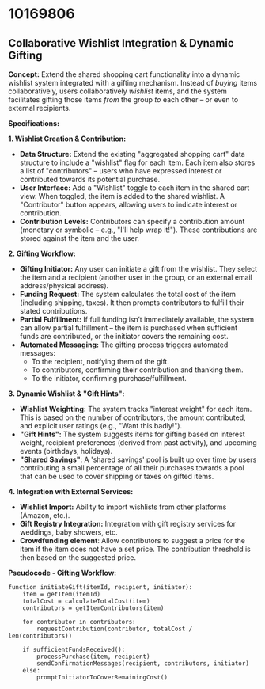 # 10169806

## Collaborative Wishlist Integration & Dynamic Gifting

**Concept:** Extend the shared shopping cart functionality into a dynamic wishlist system integrated with a gifting mechanism.  Instead of *buying* items collaboratively, users collaboratively *wishlist* items, and the system facilitates gifting those items *from* the group *to* each other – or even to external recipients.

**Specifications:**

**1. Wishlist Creation & Contribution:**

*   **Data Structure:**  Extend the existing "aggregated shopping cart" data structure to include a "wishlist" flag for each item.  Each item also stores a list of "contributors" – users who have expressed interest or contributed towards its potential purchase.
*   **User Interface:**  Add a "Wishlist" toggle to each item in the shared cart view. When toggled, the item is added to the shared wishlist.  A "Contributor" button appears, allowing users to indicate interest or contribution.
*   **Contribution Levels:** Contributors can specify a contribution amount (monetary or symbolic – e.g., "I'll help wrap it!").  These contributions are stored against the item and the user.

**2. Gifting Workflow:**

*   **Gifting Initiator:** Any user can initiate a gift from the wishlist. They select the item and a recipient (another user in the group, or an external email address/physical address).
*   **Funding Request:** The system calculates the total cost of the item (including shipping, taxes). It then prompts contributors to fulfill their stated contributions.
*   **Partial Fulfillment:** If full funding isn’t immediately available, the system can allow partial fulfillment – the item is purchased when sufficient funds are contributed, or the initiator covers the remaining cost.
*   **Automated Messaging:** The gifting process triggers automated messages:
    *   To the recipient, notifying them of the gift.
    *   To contributors, confirming their contribution and thanking them.
    *   To the initiator, confirming purchase/fulfillment.

**3. Dynamic Wishlist & "Gift Hints":**

*   **Wishlist Weighting:**  The system tracks "interest weight" for each item.  This is based on the number of contributors, the amount contributed, and explicit user ratings (e.g., "Want this badly!").
*   **"Gift Hints":** The system suggests items for gifting based on interest weight, recipient preferences (derived from past activity), and upcoming events (birthdays, holidays).
*   **"Shared Savings"**: A 'shared savings' pool is built up over time by users contributing a small percentage of all their purchases towards a pool that can be used to cover shipping or taxes on gifted items.

**4. Integration with External Services:**

*   **Wishlist Import:** Ability to import wishlists from other platforms (Amazon, etc.).
*   **Gift Registry Integration:** Integration with gift registry services for weddings, baby showers, etc.
*    **Crowdfunding element**: Allow contributors to suggest a price for the item if the item does not have a set price. The contribution threshold is then based on the suggested price.

**Pseudocode - Gifting Workflow:**

```
function initiateGift(itemId, recipient, initiator):
    item = getItem(itemId)
    totalCost = calculateTotalCost(item)
    contributors = getItemContributors(item)

    for contributor in contributors:
        requestContribution(contributor, totalCost / len(contributors))

    if sufficientFundsReceived():
        processPurchase(item, recipient)
        sendConfirmationMessages(recipient, contributors, initiator)
    else:
        promptInitiatorToCoverRemainingCost()
```